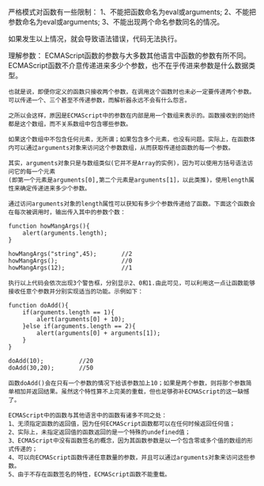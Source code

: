 ##
严格模式对函数有一些限制：
1、不能把函数命名为eval或arguments;
2、不能把参数命名为eval或arguments;
3、不能出现两个命名参数同名的情况。

如果发生以上情况，就会导致语法错误，代码无法执行。


理解参数：
    ECMAScript函数的参数与大多数其他语言中函数的参数有所不同。ECMAScript函数不介意传递进来多少个参数，也不在乎传进来参数是什么数据类型。

    也就是说，即便你定义的函数只接收两个参数，在调用这个函数时也未必一定要传递两个参数。可以传递一个、三个甚至不传递参数，而解析器永远不会有什么怨言。

    之所以会这样，原因是ECMAScript中的参数在内部是用一个数组来表示的。函数接收到的始终都是这个数组，而不关系数组中包含哪些参数。

    如果这个数组中不包含任何元素，无所谓；如果包含多个元素，也没有问题。实际上，在函数体内可以通过arguments对象来访问这个参数数组，从而获取传递给函数的每一个参数。

    其实，arguments对象只是与数组类似(它并不是Array的实例)，因为可以使用方括号语法访问它的每一个元素
    (即第一个元素是arguments[0],第二个元素是arguments[1]，以此类推)，使用length属性来确定传递进来多少个参数。

    通过访问arguments对象的length属性可以获知有多少个参数传递给了函数。下面这个函数会在每次被调用时，输出传入其中的参数个数：

    function howMangArgs(){
        alert(arguments.length);
    }

    howMangArgs("string",45);       //2
    howMangArgs();                  //0
    howMangArgs(12);                //1

    执行以上代码会依次出现3个警告框，分别显示2、0和1.由此可见，可以利用这一点让函数能够接收任意个参数并分别实现适当的功能。示例如下：

    function doAdd(){
        if(arguments.length == 1){
            alert(arguments[0] + 10);
        }else if(arguments.length == 2){
            alert(arguments[0] + arguments[1]);
        }
    }

    doAdd(10);          //20
    doAdd(30,20);       //50

    函数doAdd()会在只有一个参数的情况下给该参数加上10；如果是两个参数，则将那个参数简单相加并返回结果。虽然这个特性算不上完美的重载，但也足够弥补ECMAScript的这一缺憾了。

    ECMAScript中的函数与其他语言中的函数有诸多不同之处：
    1、无须指定函数的返回值，因为任何ECMAScript函数都可以在任何时候返回任何值；
    2、实际上，未指定返回值的函数返回的是一个特殊的undefined值；
    3、ECMAScript中没有函数签名的概念，因为其函数参数是以一个包含零或多个值的数组的形式传递的；
    4、可以向ECMAScript函数传递任意数量的参数，并且可以通过arguments对象来访问这些参数。
    5、由于不存在函数签名的特性，ECMAScript函数不能重载。

